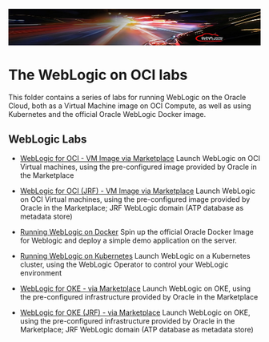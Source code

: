 

![](../../common/images/customer.logo2.png)

# The WebLogic on OCI labs

This folder contains a series of labs for running WebLogic on the Oracle Cloud, both as a Virtual Machine image on OCI Compute, as well as using Kubernetes and the official Oracle WebLogic Docker image.



## WebLogic Labs

+ [WebLogic for OCI - VM Image via Marketplace](https://oracle.github.io/cloudtestdrive/AppDev/wls/ll-nonjrf)
  Launch WebLogic on OCI Virtual machines, using the pre-configured image provided by Oracle in the Marketplace

+ [WebLogic for OCI (JRF) - VM Image via Marketplace](https://oracle.github.io/cloudtestdrive/AppDev/wls/ll-jrf)
  Launch WebLogic on OCI Virtual machines, using the pre-configured image provided by Oracle in the Marketplace; JRF WebLogic domain (ATP database as metadata store)

+ [Running WebLogic on Docker](WLS_on_Docker.md)
  Spin up the official Oracle Docker Image for Weblogic and deploy a simple demo application on the server.

+ [Running WebLogic on Kubernetes](https://oracle.github.io/cloudtestdrive/AppDev/wls/ll-oke)
  Launch WebLogic on a Kubernetes cluster, using the WebLogic Operator to control your WebLogic environment
  
+ [WebLogic for OKE - via Marketplace](https://oracle.github.io/cloudtestdrive/AppDev/wls/ll-wls-for-oke-nonjrf)
  Launch WebLogic on OKE, using the pre-configured infrastructure provided by Oracle in the Marketplace
  
+ [WebLogic for OKE (JRF) - via Marketplace](https://oracle.github.io/cloudtestdrive/AppDev/wls/ll-wls-for-oke-jrf)
  Launch WebLogic on OKE, using the pre-configured infrastructure provided by Oracle in the Marketplace; JRF WebLogic domain (ATP database as metadata store)

  